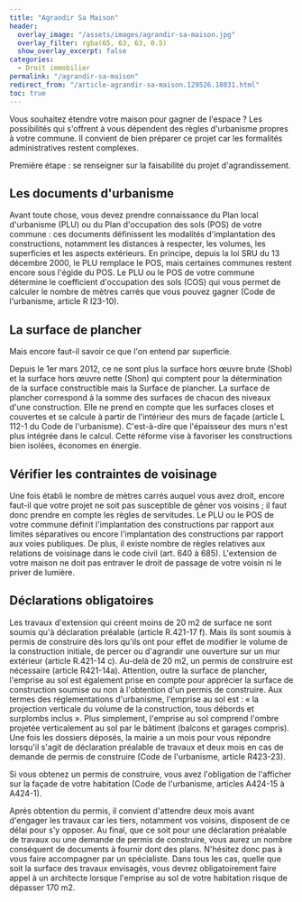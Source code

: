 ```yaml
---
title: "Agrandir Sa Maison"
header:
  overlay_image: "/assets/images/agrandir-sa-maison.jpg"
  overlay_filter: rgba(65, 63, 63, 0.5)
  show_overlay_excerpt: false
categories:
  - Droit immobilier
permalink: "/agrandir-sa-maison"
redirect_from: "/article-agrandir-sa-maison.129526.18031.html"
toc: true
---
```

Vous souhaitez étendre votre maison pour gagner de l'espace ? Les possibilités qui s'offrent à vous dépendent des règles d'urbanisme propres à votre commune. Il convient de bien préparer ce projet car les formalités administratives restent complexes.

Première étape : se renseigner sur la faisabilité du projet d'agrandissement.
## Les documents d'urbanisme
Avant toute chose, vous devez prendre connaissance du Plan local d'urbanisme (PLU) ou du Plan d'occupation des sols (POS) de votre commune : ces documents définissent les modalités d'implantation des constructions, notamment les distances à respecter, les volumes, les superficies et les aspects extérieurs. En principe, depuis la loi SRU du 13 décembre 2000, le PLU remplace le POS, mais certaines communes restent encore sous l'égide du POS.
Le PLU ou le POS de votre commune détermine le coefficient d'occupation des sols (COS) qui vous permet de calculer le nombre de mètres carrés que vous pouvez gagner (Code de l'urbanisme, article R I23-10).
## La surface de plancher
Mais encore faut-il savoir ce que l'on entend par superficie.

Depuis le 1er mars 2012, ce ne sont plus la surface hors œuvre brute (Shob) et la surface hors œuvre nette (Shon) qui comptent pour la détermination de la surface constructible mais la Surface de plancher. La surface de plancher correspond à la somme des surfaces de chacun des niveaux d'une construction. Elle ne prend en compte que les surfaces closes et couvertes et se calcule à partir de l'intérieur des murs de façade (article L 112-1 du Code de l'urbanisme). C'est-à-dire que l'épaisseur des murs n'est plus intégrée dans le calcul. Cette réforme vise à favoriser les constructions bien isolées, économes en énergie.
 
## Vérifier les contraintes de voisinage
Une fois établi le nombre de mètres carrés auquel vous avez droit, encore faut-il que votre projet ne soit pas susceptible de gêner vos voisins ; il faut donc prendre en compte les règles de servitudes. Le PLU ou le POS de votre commune définit l'implantation des constructions par rapport aux limites séparatives ou encore l'implantation des constructions par rapport aux voies publiques. De plus, il existe nombre de règles relatives aux relations de voisinage dans le code civil (art. 640 à 685). L'extension de votre maison ne doit pas entraver le droit de passage de votre voisin ni le priver de lumière.
## Déclarations obligatoires
Les travaux d'extension qui créent moins de 20 m2 de surface ne sont soumis qu'à déclaration préalable (article R.421-17 f). Mais ils sont soumis à permis de construire dès lors qu'ils ont pour effet de modifier le volume de la construction initiale, de percer ou d'agrandir une ouverture sur un mur extérieur (article R.421-14 c).
Au-delà de 20 m2, un permis de construire est nécessaire (article R421-14a). Attention, outre la surface de plancher, l'emprise au sol est également prise en compte pour apprécier la surface de construction soumise ou non à l'obtention d'un permis de construire. Aux termes des réglementations d'urbanisme, l'emprise au sol est : « la projection verticale du volume de la construction, tous débords et surplombs inclus ». Plus simplement, l'emprise au sol comprend l'ombre projetée verticalement au sol par le bâtiment (balcons et garages compris). Une fois les dossiers déposés, la mairie a un mois pour vous répondre lorsqu'il s'agit de déclaration préalable de travaux et deux mois en cas de demande de permis de construire (Code de l'urbanisme, article R423-23).

Si vous obtenez un permis de construire, vous avez l'obligation de l'afficher sur la façade de votre habitation (Code de l'urbanisme, articles A424-15 à A424-1).

Après obtention du permis, il convient d'attendre deux mois avant d'engager les travaux car les tiers, notamment vos voisins, disposent de ce délai pour s'y opposer. Au final, que ce soit pour une déclaration préalable de travaux ou une demande de permis de construire, vous aurez un nombre conséquent de documents à fournir dont des plans. N'hésitez donc pas à vous faire accompagner par un spécialiste. Dans tous les cas, quelle que soit la surface des travaux envisagés, vous devrez obligatoirement faire appel à un architecte lorsque l'emprise au sol de votre habitation risque de dépasser 170 m2.
